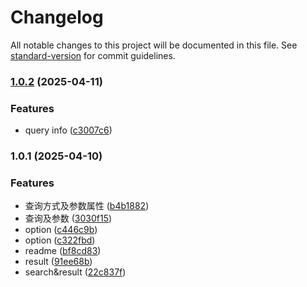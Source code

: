 # Changelog

All notable changes to this project will be documented in this file. See [standard-version](https://github.com/conventional-changelog/standard-version) for commit guidelines.

### [1.0.2](https://github.com/kyle-hy/esquery/compare/v1.0.1...v1.0.2) (2025-04-11)


### Features

* query info ([c3007c6](https://github.com/kyle-hy/esquery/commit/c3007c63b38b8a9b1c8fad60215ca346a6e1007f))

### 1.0.1 (2025-04-10)


### Features

* 查询方式及参数属性 ([b4b1882](https://github.com/kyle-hy/esquery/commit/b4b1882373062aa2617150e417a8a9cd28b74eb2))
* 查询及参数 ([3030f15](https://github.com/kyle-hy/esquery/commit/3030f15025bded4ba6c4af8934cce28d34d56129))
* option ([c446c9b](https://github.com/kyle-hy/esquery/commit/c446c9b7eef895c2006e318076738f205bd626e4))
* option ([c322fbd](https://github.com/kyle-hy/esquery/commit/c322fbd8533ecee6dc26ef24dcf0a8cec85656ce))
* readme ([bf8cd83](https://github.com/kyle-hy/esquery/commit/bf8cd830349c5c6ca88c3c030c6353b1a278d9e5))
* result ([91ee68b](https://github.com/kyle-hy/esquery/commit/91ee68b53ce8dbf63c550974829329a74716c2a1))
* search&result ([22c837f](https://github.com/kyle-hy/esquery/commit/22c837f7860f9d6338def9870b57f3cacdf3805a))
